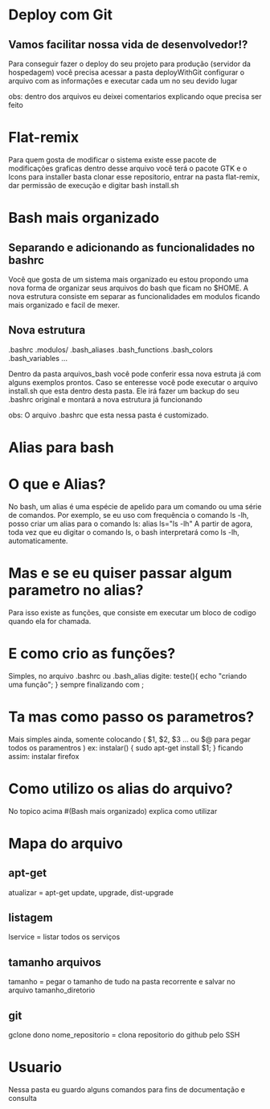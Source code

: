 # Deploy com Git

## Vamos facilitar nossa vida de desenvolvedor!?

Para conseguir fazer o deploy do seu projeto para produção (servidor da hospedagem)
você precisa acessar a pasta deployWithGit configurar o arquivo com as informações
e executar cada um no seu devido lugar

obs: dentro dos arquivos eu deixei comentarios explicando oque precisa ser feito

# Flat-remix

Para quem gosta de modificar o sistema existe esse pacote de modificações graficas
dentro desse arquivo você terá o pacote GTK e o Icons
para installer basta clonar esse repositorio, entrar na pasta flat-remix, dar permissão de execução
e digitar bash install.sh

# Bash mais organizado

## Separando e adicionando as funcionalidades no bashrc

Você que gosta de um sistema mais organizado eu estou propondo uma nova forma de organizar seus arquivos do bash que ficam no $HOME. 
A nova estrutura consiste em separar as funcionalidades em modulos ficando mais organizado e facil de mexer.

## Nova estrutura

.bashrc
.modulos/
    .bash_aliases
    .bash_functions
    .bash_colors
    .bash_variables
    ...

Dentro da pasta arquivos_bash você pode conferir essa nova estruta já com alguns exemplos prontos.
Caso se enteresse você pode executar o arquivo install.sh que esta dentro desta pasta.
Ele irá fazer um backup do seu .bashrc original e montará a nova estrutura já funcionando

obs: O arquivo .bashrc que esta nessa pasta é customizado.

# Alias para bash

# O que e Alias?

No bash, um alias é uma espécie de apelido para um comando ou uma série de comandos.
Por exemplo, se eu uso com frequência o comando ls -lh, posso criar um alias para o comando ls:
alias ls="ls -lh"
A partir de agora, toda vez que eu digitar o comando ls, o bash interpretará como ls -lh, automaticamente.

# Mas e se eu quiser passar algum parametro no alias?

Para isso existe as funções, 
que consiste em executar um bloco de codigo quando ela for chamada.

# E como crio as funções?

Simples, no arquivo .bashrc ou .bash_alias digite:
teste(){ echo "criando uma função"; } sempre finalizando com ;

# Ta mas como passo os parametros?

Mais simples ainda, somente colocando ( $1, $2, $3 ... ou $@ para pegar todos os paramentros )
ex: instalar() { sudo apt-get install $1; } ficando assim: instalar firefox

# Como utilizo os alias do arquivo?

No topico acima #(Bash mais organizado) explica como utilizar

# Mapa do arquivo

## apt-get

atualizar = apt-get update, upgrade, dist-upgrade

## listagem

lservice = listar todos os serviços

## tamanho arquivos

tamanho = pegar o tamanho de tudo na pasta recorrente e salvar no arquivo tamanho_diretorio

## git

gclone dono nome_repositorio = clona repositorio do github pelo SSH

# Usuario

Nessa pasta eu guardo alguns comandos para fins de documentação e consulta
